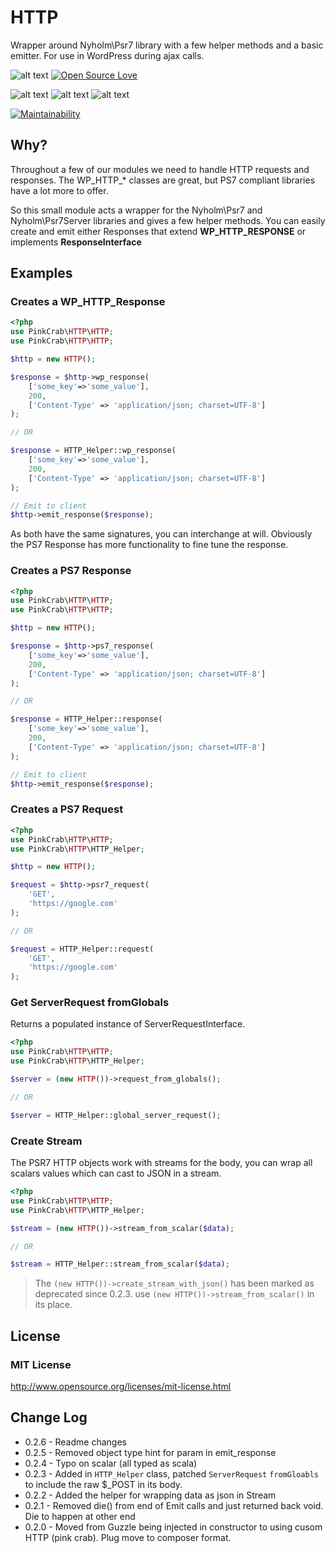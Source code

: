 # HTTP
Wrapper around Nyholm\Psr7 library with a few helper methods and a basic emitter. For use in WordPress during ajax calls.


![alt text](https://img.shields.io/badge/Current_Version-0.2.6-yellow.svg?style=flat " ") 
[![Open Source Love](https://badges.frapsoft.com/os/mit/mit.svg?v=102)](https://github.com/ellerbrock/open-source-badge/)

![alt text](https://img.shields.io/badge/PHPStan-level%208-brightgreen.svg?style=flat " ") 
![alt text](https://img.shields.io/badge/PHPUnit-PASSING-brightgreen.svg?style=flat " ") 
![alt text](https://img.shields.io/badge/PHCBF-WP_Extra-brightgreen.svg?style=flat " ") 


[![Maintainability](https://api.codeclimate.com/v1/badges/3f2580ac743e2ec54542/maintainability)](https://codeclimate.com/github/Pink-Crab/HTTP/maintainability)



## Why? ##
Throughout a few of our modules we need to handle HTTP requests and responses. The WP_HTTP_* classes are great, but PS7 compliant libraries have a lot more to offer.

So this small module acts a wrapper for the Nyholm\Psr7 and Nyholm\Psr7Server libraries and gives a few helper methods. You can easily create and emit either Responses that extend **WP_HTTP_RESPONSE** or implements **ResponseInterface**

## Examples ##

### Creates a WP_HTTP_Response

```php
<?php
use PinkCrab\HTTP\HTTP;
use PinkCrab\HTTP\HTTP;

$http = new HTTP();

$response = $http->wp_response(
    ['some_key'=>'some_value'], 
    200, 
    ['Content-Type' => 'application/json; charset=UTF-8']
);

// OR 

$response = HTTP_Helper::wp_response(
    ['some_key'=>'some_value'], 
    200, 
    ['Content-Type' => 'application/json; charset=UTF-8']
);

// Emit to client
$http->emit_response($response);

```

As both have the same signatures, you can interchange at will. Obviously the PS7 Response has more functionality to fine tune the response.

### Creates a PS7 Response

```php
<?php
use PinkCrab\HTTP\HTTP;
use PinkCrab\HTTP\HTTP;

$http = new HTTP();

$response = $http->ps7_response(
    ['some_key'=>'some_value'], 
    200, 
    ['Content-Type' => 'application/json; charset=UTF-8']
);

// OR 

$response = HTTP_Helper::response(
    ['some_key'=>'some_value'], 
    200, 
    ['Content-Type' => 'application/json; charset=UTF-8']
);

// Emit to client
$http->emit_response($response);

```

### Creates a PS7 Request

```php
<?php
use PinkCrab\HTTP\HTTP;
use PinkCrab\HTTP\HTTP_Helper;

$http = new HTTP();

$request = $http->psr7_request(
    'GET',
    'https://google.com'
);

// OR 

$request = HTTP_Helper::request(
    'GET',
    'https://google.com'
);

```

### Get ServerRequest fromGlobals
Returns a populated instance of ServerRequestInterface.

```php
<?php
use PinkCrab\HTTP\HTTP;
use PinkCrab\HTTP\HTTP_Helper;

$server = (new HTTP())->request_from_globals();

// OR 

$server = HTTP_Helper::global_server_request();

```

### Create Stream
The PSR7 HTTP objects work with streams for the body, you can wrap all scalars values which can cast to JSON in a stream.

```php
<?php
use PinkCrab\HTTP\HTTP;
use PinkCrab\HTTP\HTTP_Helper;

$stream = (new HTTP())->stream_from_scalar($data);

// OR 

$stream = HTTP_Helper::stream_from_scalar($data);

```
> The ````(new HTTP())->create_stream_with_json()```` has been marked as deprecated since 0.2.3. use ````(new HTTP())->stream_from_scalar()```` in its place.


## License ##

### MIT License ###
http://www.opensource.org/licenses/mit-license.html  

## Change Log ##

* 0.2.6 - Readme changes
* 0.2.5 - Removed object type hint for param in emit_response
* 0.2.4 - Typo on scalar (all typed as scala)
* 0.2.3 - Added in `HTTP_Helper` class, patched `ServerRequest` `fromGloabls` to include the raw $_POST in its body. 
* 0.2.2 - Added the helper for wrapping data as json in Stream
* 0.2.1 - Removed die() from end of Emit calls and just returned back void. Die to happen at other end
* 0.2.0 - Moved from Guzzle being injected in constructor to using cusom HTTP (pink crab). Plug move to composer format.
